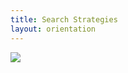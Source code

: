 ```yaml
---
title: Search Strategies
layout: orientation
---
```

<a href="https://library.citytech.cuny.edu/tutorials/strategy.html"><img src="{{site.url}}/assets/images/sear.jpg"></a>
